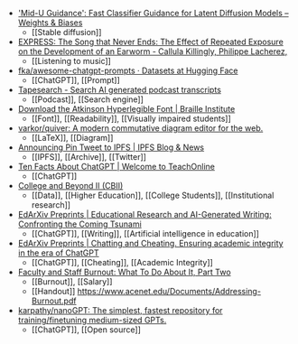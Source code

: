 - ['Mid-U Guidance': Fast Classifier Guidance for Latent Diffusion Models – Weights & Biases](https://wandb.ai/johnowhitaker/midu-guidance/reports/-Mid-U-Guidance-Fast-Classifier-Guidance-for-Latent-Diffusion-Models--VmlldzozMjg0NzA1)
	- [[Stable diffusion]]
- [EXPRESS: The Song that Never Ends: The Effect of Repeated Exposure on the Development of an Earworm - Callula Killingly, Philippe Lacherez,](https://journals.sagepub.com/doi/abs/10.1177/17470218231152368)
	- [[Listening to music]]
- [fka/awesome-chatgpt-prompts · Datasets at Hugging Face](https://huggingface.co/datasets/fka/awesome-chatgpt-prompts)
	- [[ChatGPT]], [[Prompt]]
- [Tapesearch - Search AI generated podcast transcripts](https://www.tapesearch.com/)
	- [[Podcast]], [[Search engine]]
- [Download the Atkinson Hyperlegible Font | Braille Institute](https://brailleinstitute.org/freefont)
	- [[Font]], [[Readability]], [[Visually impaired students]]
- [varkor/quiver: A modern commutative diagram editor for the web.](https://github.com/varkor/quiver)
	- [[LaTeX]], [[Diagram]]
- [Announcing Pin Tweet to IPFS | IPFS Blog & News](https://blog.ipfs.tech/announcing-pin-tweet-to-ipfs/)
	- [[IPFS]], [[Archive]], [[Twitter]]
- [Ten Facts About ChatGPT | Welcome to TeachOnline](https://teachonline.ca/tools-trends/ten-facts-about-chatgpt)
	- [[ChatGPT]]
- [College and Beyond II (CBII)](https://www.icpsr.umich.edu/web/about/cms/4369)
	- [[Data]], [[Higher Education]], [[College Students]], [[Institutional research]]
- [EdArXiv Preprints | Educational Research and AI-Generated Writing: Confronting the Coming Tsunami](https://edarxiv.org/4mec3/)
	- [[ChatGPT]], [[Writing]], [[Artificial intelligence in education]]
- [EdArXiv Preprints | Chatting and Cheating. Ensuring academic integrity in the era of ChatGPT](https://edarxiv.org/mrz8h/)
	- [[ChatGPT]], [[Cheating]], [[Academic Integrity]]
- [Faculty and Staff Burnout: What To Do About It, Part Two](https://www.acenet.edu/Events/Pages/Faculty-Staff-Burnout.aspx)
	- [[Burnout]], [[Salary]]
	- [[Handout]] https://www.acenet.edu/Documents/Addressing-Burnout.pdf
- [karpathy/nanoGPT: The simplest, fastest repository for training/finetuning medium-sized GPTs.](https://github.com/karpathy/nanoGPT)
	- [[ChatGPT]], [[Open source]]